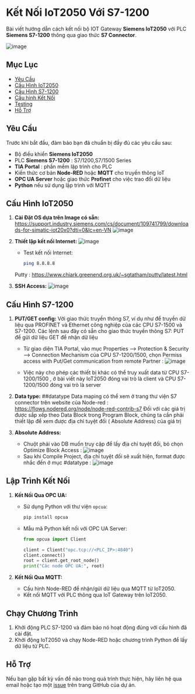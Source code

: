 # Kết Nối IoT2050 Với S7-1200

Bài viết hướng dẫn cách kết nối bộ IOT Gateway **Siemens IoT2050** với PLC **Siemens S7-1200** thông qua giao thức **S7 Connector**. 

![image](https://github.com/user-attachments/assets/8c0e4e1f-a46d-4040-8f82-260dc972bcca)


## Mục Lục

- [Yêu Cầu](#yêu-cầu)
- [Cấu Hình IoT2050](#cấu-hình-iot2050)
- [Cấu Hình S7-1200](#cấu-hình-s7-1200)
- [Cấu hình Kết Nối](#cấu-hình-kết-nối)
- [Testing](#testing)
- [Hỗ Trợ](#hỗ-trợ)

## Yêu Cầu

Trước khi bắt đầu, đảm bảo bạn đã chuẩn bị đầy đủ các yêu cầu sau:

- Bộ điều khiển **Siemens IoT2050** 
- PLC **Siemens S7-1200** : S7/1200,S7/1500 Series 
- **TIA Portal** : phần mềm lập trình cho PLC
- Kiến thức cơ bản **Node-RED** hoặc **MQTT** cho truyền thông IoT 
- **OPC UA Server** hoặc giao thức **Profinet** cho việc trao đổi dữ liệu
- **Python** nếu sử dụng lập trình với MQTT

## Cấu Hình IoT2050

1. **Cài Đặt OS dựa trên Image có sẵn:**
    https://support.industry.siemens.com/cs/document/109741799/downloads-for-simatic-iot20x0?dti=0&lc=en-VN
![image](https://github.com/user-attachments/assets/196336ea-ceb6-4996-b5cd-a1c718a607a3)
2. **Thiết lập kết nối Internet:**
   ![image](https://github.com/user-attachments/assets/ac3a0116-8523-453f-8bf7-cbf60892f1ce)

   - Test kết nối Internet:
     ```bash
     ping 8.8.8.8
     ```
   Putty : https://www.chiark.greenend.org.uk/~sgtatham/putty/latest.html
3. **SSH Access:**
   ![image](https://github.com/user-attachments/assets/4740c7a1-2148-46d5-8cb7-03eaec6d97c4)

## Cấu Hình S7-1200

1. **PUT/GET config:**
   Với giao thức truyền thông S7, ví dụ như để truyền dữ liệu qua PROFINET và Ethernet công nghiệp của các CPU S7-1500 và S7-1200. Các lệnh sau đây có sẵn cho giao thức truyền thông S7:
PUT để gửi dữ liệu
GET để nhận dữ liệu
   - Từ giao diện TIA Portal, vào mục Properties --> Protection & Security --> Connection Mechanism của CPU S7-1200/1500, chọn Permiss access with Put/Get communication from remote Partner : 
     ![image](https://github.com/user-attachments/assets/d5ec8003-9f66-4e13-a00c-6ef8b7948ec7)

   - Việc này cho phép các thiết bị khác có thể truy xuất data từ CPU S7-1200/1500 , ở bài viết này IoT2050 đóng vai trò là client và CPU S7-1200/1500 đóng vai trò là server
2. **Data type:** ##datatype
   Data maping có thể xem ở trang thư viện S7 connector trên website của Node-red : https://flows.nodered.org/node/node-red-contrib-s7
   Đối với các giá trị được sắp xếp theo Data Block trong Program Block, chúng ta cần phải thiết lập để xem được địa chỉ tuyệt đối ( Absolute Address) của giá trị

3. **Absolute Address:**
   - Chuột phải vào DB muốn truy cập để lấy địa chỉ tuyệt đối, bỏ chọn Optimize Block Access :
      ![image](https://github.com/user-attachments/assets/0cb7b3b4-0545-4dc4-902a-43a4d1e0c263)
   - Sau khi Compile Project, địa chỉ tuyệt đối sẽ xuất hiện, format được nhắc đến ở mục #datatype :
     ![image](https://github.com/user-attachments/assets/d11d0cc9-f43b-4c8f-b6e1-81e25ca32886)



## Lập Trình Kết Nối

1. **Kết Nối Qua OPC UA:**
   - Sử dụng Python với thư viện `opcua`:
     ```bash
     pip install opcua
     ```
   - Mẫu mã Python kết nối với OPC UA Server:
     ```python
     from opcua import Client

     client = Client("opc.tcp://<PLC_IP>:4840")
     client.connect()
     root = client.get_root_node()
     print("Các node OPC UA:", root)
     ```

2. **Kết Nối Qua MQTT:**
   - Cấu hình Node-RED để nhận/gửi dữ liệu qua MQTT từ IoT2050.
   - Kết nối MQTT với PLC thông qua IoT Gateway trên IoT2050.

## Chạy Chương Trình

1. Khởi động PLC S7-1200 và đảm bảo nó hoạt động đúng với cấu hình đã cài đặt.
2. Khởi động IoT2050 và chạy Node-RED hoặc chương trình Python để lấy dữ liệu từ PLC.

## Hỗ Trợ

Nếu bạn gặp bất kỳ vấn đề nào trong quá trình thực hiện, hãy liên hệ qua email hoặc tạo một [issue](https://github.com/your_repo/issues) trên trang GitHub của dự án.


